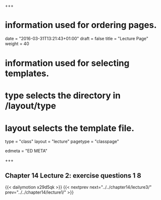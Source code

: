 +++
# information used for ordering pages.
date = "2016-03-31T13:21:43+01:00"
draft = false
title = "Lecture Page"
weight = 40

# information used for selecting templates.
# type selects the directory in /layout/type
# layout selects the template file.

type   = "class"
layout = "lecture"
pagetype = "classpage"





edmeta = "ED META"

+++
## Chapter 14 Lecture 2: exercise questions 1 8
{{< dailymotion x29d5qk >}}
{{< nextprev next="../../chapter14/lecture3/"     prev="../../chapter14/lecture1/"  >}}


